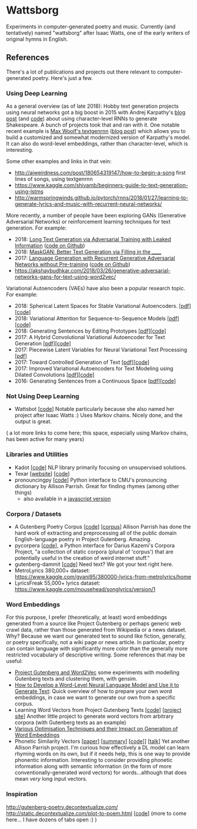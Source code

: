 # Wattsborg

Experiments in computer-generated poetry and music. 
Currently (and tentatively) named "wattsborg" after Isaac Watts, one of the early writers of original hymns in English.


## References
There's a lot of publications and projects out there relevant to computer-generated poetry. Here's just a few. 


### Using Deep Learning

As a general overview (as of late 2018): 
Hobby text generation projects using neural networks got a big boost in 2015 with Andrej Karpathy's 
[blog post](https://karpathy.github.io/2015/05/21/rnn-effectiveness/) (and [code](https://github.com/karpathy/char-rnn)) 
about using character-level RNNs to generate Shakespeare. A bunch of projects took that and ran with it. One notable 
recent example is [Max Woolf's textgenrnn](https://github.com/minimaxir/textgenrnn) ([blog post](https://minimaxir.com/2018/05/text-neural-networks/))
which allows you to build a customized and somewhat modernized version of Karpathy's model. It can also do word-level 
embeddings, rather than character-level, which is interesting.  

Some other examples and links in that vein: 
 * http://aiweirdness.com/post/180654319147/how-to-begin-a-song  first lines of songs, using textgenrnn
 * https://www.kaggle.com/shivamb/beginners-guide-to-text-generation-using-lstms
 * http://warmspringwinds.github.io/pytorch/rnns/2018/01/27/learning-to-generate-lyrics-and-music-with-recurrent-neural-networks/


More recently, a number of people have been exploring GANs (Generative Adversarial Networks) or reinforcement learning techniques for text generation. For example: 

 * 2018: [Long Text Generation via Adversarial Training with Leaked Information](https://arxiv.org/abs/1709.08624) ([code on Github](https://github.com/CR-Gjx/LeakGAN))
 * 2018: [MaskGAN: Better Text Generation via Filling in the ____](https://arxiv.org/abs/1801.07736)
 * 2017: [Language Generation with Recurrent Generative Adversarial Networks without Pre-training](https://arxiv.org/abs/1706.01399) ([code on Github](https://github.com/amirbar/rnn.wgan))
 * https://akshaybudhkar.com/2018/03/26/generative-adversarial-networks-gans-for-text-using-word2vec/


Variational Autoencoders (VAEs) have also been a popular research topic. For example: 
 * 2018: Spherical Latent Spaces for Stable Variational Autoencoders. [[pdf]](https://arxiv.org/abs/1808.10805)[[code]](https://github.com/jiacheng-xu/vmf_vae_nlp)
 * 2018: Variational Attention for Sequence-to-Sequence Models [[pdf]](https://arxiv.org/abs/1712.08207)[[code]](https://github.com/variational-attention/tf-var-attention)
 * 2018: Generating Sentences by Editing Prototypes [[pdf]](https://arxiv.org/pdf/1709.08878.pdf)[[code]](https://github.com/kelvinguu/neural-editor)
 * 2017: A Hybrid Convolutional Variational Autoencoder for Text Generation [[pdf]](https://arxiv.org/abs/1702.02390)[[code]](https://github.com/ryokamoi/hybrid_textvae)
 * 2017: Piecewise Latent Variables for Neural Variational Text Processing [[pdf]](https://www.aclweb.org/anthology/D17-1043)
 * 2017: Toward Controlled Generation of Text [[pdf]](https://arxiv.org/abs/1703.00955)[[code]](https://github.com/wiseodd/controlled-text-generation)
 * 2017: Improved Variational Autoencoders for Text Modeling using Dilated Convolutions [[pdf]](https://arxiv.org/abs/1702.08139)[[code]](https://github.com/ryokamoi/dcnn_textvae)
 * 2016: Generating Sentences from a Continuous Space [[pdf]](https://arxiv.org/abs/1511.06349)[[code]](https://github.com/timbmg/Sentence-VAE)


### Not Using Deep Learning

 * Wattsbot [[code](https://github.com/leahvelleman/wattsbot)]  Notable particularly because she also named her project after Isaac Watts :)
Uses Markov chains. Nicely done, and the output is great.

( a lot more links to come here; this space, especially using Markov chains, has been active for many years)


### Libraries and Utilities

 * Kadot [[code]](https://github.com/the-new-sky/Kadot) NLP library primarily focusing on unsupervised solutions.
 * Texar [[website](https://texar.io/)] [[code](https://github.com/asyml/texar)]
 * pronouncingpy [[code](https://github.com/aparrish/pronouncingpy)] Python interface to CMU's pronouncing dictionary by Allison Parrish. Great for finding rhymes (among other things)
   * also available in a [javascript version](https://github.com/aparrish/pronouncingjs)

### Corpora / Datasets

 * A Gutenberg Poetry Corpus [[code](https://github.com/aparrish/gutenberg-poetry-corpus)] [[corpus](http://static.decontextualize.com/gutenberg-poetry-v001.ndjson.gz)] 
Allison Parrish has done the hard work of extracting and preprocessing all of the public domain English-language poetry in Project Gutenberg. Amazing.
 * pycorpera [[code](https://github.com/aparrish/pycorpora)], a Python interface for Darius Kazemi's Corpora Project, "a collection of static corpora (plural of 'corpus') that are potentially useful in the creation of weird internet stuff."
 * gutenberg-dammit [[code](https://github.com/aparrish/gutenberg-dammit)] Need text? We got your text right here.
 * MetroLyrics 380,000+ dataset: https://www.kaggle.com/gyani95/380000-lyrics-from-metrolyrics/home
 * LyricsFreak 55,000+ lyrics dataset: https://www.kaggle.com/mousehead/songlyrics/version/1


### Word Embeddings
For this purpose, I prefer (theoretically, at least) word embeddings generated from a source like Project Gutenberg or
perhaps generic web crawl data, rather than those generated from Wikipedia or a news dataset. Why? Because we want our
generated text to sound like fiction, generally, or poetry specifically, not a wiki page or news article. In particular, 
poetry can contain language with significantly more color than the generally more restricted vocabulary of descriptive 
writing.
Some references that may be useful: 

 * [Project Gutenberg and Word2Vec](https://jayantj.github.io/posts/project-gutenberg-word2vec) some experiments with modelling Gutenberg texts and clustering them, with gensim. 
 * [How to Develop a Word-Level Neural Language Model and Use it to Generate Text](https://machinelearningmastery.com/how-to-develop-a-word-level-neural-language-model-in-keras/): Quick overview of how to prepare your own word embeddings, in case we want to generate our own from a specific corpus.
 * Learning Word Vectors from Project Gutenberg Texts  [[code](https://github.com/pat-coady/word2vec)] [[project site](https://pat-coady.github.io/word2vec/)] Another little project to generate word vectors from arbitrary corpora (with Gutenberg texts as an example)
 * [Various Optimisation Techniques and their Impact on Generation of Word Embeddings](https://hackernoon.com/various-optimisation-techniques-and-their-impact-on-generation-of-word-embeddings-3480bd7ed54f)
 * Phonetic Similarity Vectors [[paper](https://aaai.org/ocs/index.php/AIIDE/AIIDE17/paper/view/15879/15227)] [[summary](http://www.exag.org/paper-summaries/#paper07)] [[code](https://github.com/aparrish/phonetic-similarity-vectors/)]] [[talk](https://www.youtube.com/watch?v=L3D0JEA1Jdc)]
Yet another Allison Parrish project. I'm curious how effectively a DL model can learn rhyming words on its own, but if 
it needs help, this is one way to provide phonentic information. Interesting to consider providing phonetic information 
along with semantic information (in the form of more conventionally-generated word vectors) for words...although that 
does mean *very* long input vectors.



### Inspiration 
http://gutenberg-poetry.decontextualize.com/
http://static.decontextualize.com/plot-to-poem.html [[code](https://github.com/aparrish/plot-to-poem/)]
(more to come here... I have dozens of tabs open :) )
